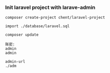 ### Init laravel project with larave-admin
    composer create-project chent/laravel-project
    
    import ./database/laravel.sql
   
    composer update
    
    账密: 
    admin
    admin
    
    admin-url
    ./adm
